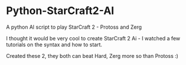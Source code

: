 # Python-StarCraft2-AI
A python AI script to play StarCraft 2 - Protoss and Zerg


I thought it would be very cool to create StarCraft 2 Ai - I watched a few tutorials on the syntax and how to start.

Created these 2, they both can beat Hard, Zerg more so than Protoss :)
